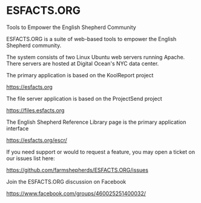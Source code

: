 # ESFACTS.ORG
Tools to Empower the English Shepherd Community

ESFACTS.ORG is a suite of web-based tools to empower the English Shepherd community.

The system consists of two Linux Ubuntu web servers running Apache. There servers are hosted at Digital Ocean's NYC data center.

The primary application is based on the KoolReport project

https://esfacts.org

The file server application is based on the ProjectSend project

https://files.esfacts.org

The English Shepherd Reference Library page is the primary application interface

https://esfacts.org/escr/

If you need support or would to request a feature, you may open a ticket on our issues list here:

https://github.com/farmshepherds/ESFACTS.ORG/issues

Join the ESFACTS.ORG discussion on Facebook

https://www.facebook.com/groups/460025251400032/
